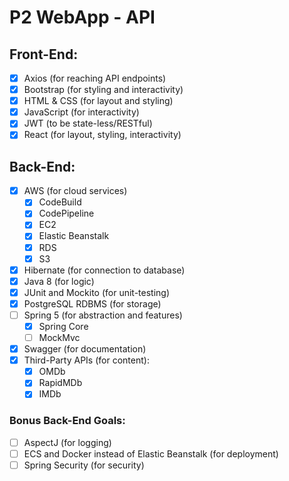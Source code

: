 # P2 WebApp - API

## Front-End:
- [x] Axios (for reaching API endpoints)
- [x] Bootstrap (for styling and interactivity)
- [x] HTML & CSS (for layout and styling)
- [x] JavaScript (for interactivity)
- [x] JWT (to be state-less/RESTful)
- [x] React (for layout, styling, interactivity)

## Back-End:
- [x] AWS (for cloud services)
    - [x] CodeBuild
    - [x] CodePipeline
    - [x] EC2
    - [x] Elastic Beanstalk
    - [x] RDS
    - [x] S3
- [x] Hibernate (for connection to database)
- [x] Java 8 (for logic)
- [x] JUnit and Mockito (for unit-testing)
- [x] PostgreSQL RDBMS (for storage)
- [ ] Spring 5 (for abstraction and features)
  - [x] Spring Core
  - [ ] MockMvc
- [x] Swagger (for documentation)
- [x] Third-Party APIs (for content):
  - [x] OMDb
  - [x] RapidMDb
  - [x] IMDb

### Bonus Back-End Goals:
- [ ] AspectJ (for logging)
- [ ] ECS and Docker instead of Elastic Beanstalk (for deployment)
- [ ] Spring Security (for security)
